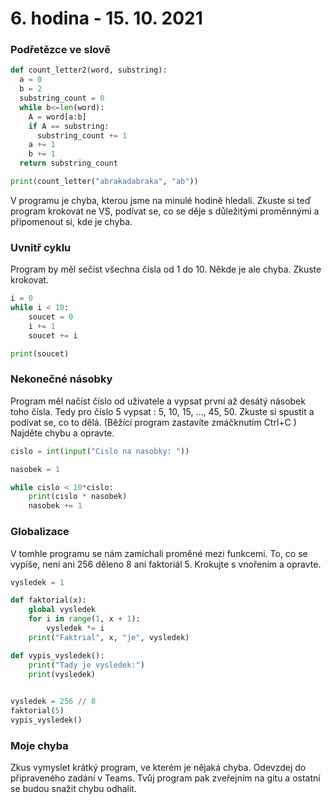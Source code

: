# 6. hodina - 15. 10. 2021

### Podřetězce ve slově

``` python
def count_letter2(word, substring): 
  a = 0 
  b = 2 
  substring_count = 0 
  while b<=len(word): 
    A = word[a:b] 
    if A == substring: 
      substring_count += 1 
    a += 1 
    b += 1 
  return substring_count 

print(count_letter("abrakadabraka", "ab")) 

```

V programu je chyba, kterou jsme na minulé hodině hledali. 
Zkuste si teď program krokovat ne VS, podívat se, co se děje s důležitými proměnnými a připomenout si, kde je chyba.

### Uvnitř cyklu

Program by měl sečíst všechna čísla od 1 do 10. Někde je ale chyba. Zkuste krokovat.

``` python
i = 0
while i < 10:
    soucet = 0
    i += 1
    soucet += i

print(soucet)
```

### Nekonečné násobky

Program měl načíst číslo od uživatele a vypsat první až desátý násobek toho čísla.
Tedy pro číslo 5 vypsat : 5, 10, 15, ..., 45, 50.
Zkuste si spustit a podívat se, co to dělá. (Běžící program zastavíte zmáčknutím Ctrl+C )
Najděte chybu a opravte.

``` python
cislo = int(input("Cislo na nasobky: "))

nasobek = 1

while cislo < 10*cislo:
    print(cislo * nasobek)
    nasobek += 1
```

### Globalizace
V tomhle programu se nám zamíchali proměné mezi funkcemi. To, co se vypíše, není ani 256 děleno 8 ani faktoriál 5.
Krokujte s vnořením a opravte.

``` python
vysledek = 1

def faktorial(x):
    global vysledek
    for i in range(1, x + 1):
        vysledek *= i
    print("Faktrial", x, "je", vysledek)

def vypis_vysledek():
    print("Tady je vysledek:")
    print(vysledek)
    

vysledek = 256 // 8
faktorial(5)
vypis_vysledek()
```

### Moje chyba

Zkus vymyslet krátký program, ve kterém je nějaká chyba.
Odevzdej do připraveného zadání v Teams.
Tvůj program pak zveřejním na gitu a ostatní se budou snažit chybu odhalit.




